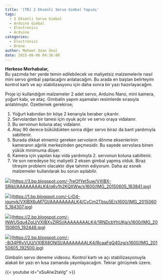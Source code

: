 ```yaml
---
title: '[TR] 2 Eksenli Servo Gimbal Yapımı'
tags:
  - 2 Eksenli Servo Gimbal
  - Arduino Gimbal
  - Electronics
  - Arduino
categories:
  - Electronics
  - Drone
author: Mehmet Ozan Ünal
date: 2015-06-06 04:36:00
---
```


**Herkese Merhabalar,**\
Bu yazımda her yerde temin edilebilecek ve maliyetsiz malzemelerle nasıl mini
servo gimbal yapılacağını anlatacağım. Bu arada en baştan belirteyim kontrol
kartı ve açı stabilizasyonu için daha sonra bir yazı hazırlayacağım.

Proje içi kullandığım malzemeler 2 adet servo, Arduino Nano, mini kamera, yoğurt
kabı, ve ataç. Gimbalin yapım aşamaları resimlerde sırasıyla anlatılmıştır.
Özetlemek gerekirse;

1. Yoğurt kabından bir köşe 2 kenarıyla beraber çıkarılır.
2. Servolardan bir tanesi için oyuk açılır ve servo oraya vidalanır.
3. Bu servonun koluna ataç vidalanır.
4. Ataç 90 derece büküldükten sonra diğer servo biraz da bant yardımıyla
   sabitlenir.
5. Burada dikkat etmemiz gereken servoların dönme eksenlerinin kameranın ağırlık
   merkezinden geçmesidir. Bu sayede servolara binen yükük minimuma düşer.
6. Kamera için yapılan kap vida yardımıyla 2\. servonun koluna sabitlenir.
7. Ve son neredeyse hiç maliyetli 2 eksen gimbal yapmış olduk. Biraz titreşim
   problemi olacaktır diye tahmin ediyorum. Daha az esnek malzemeler
   kullanılarak bu sorun aşılabilir. 

![](https://3.bp.blogspot.com/-7reOfYet5uw/VXIBX-SRikI/AAAAAAAALK4/q6v1h2KQXWw/s320/IMG_20150605_163841.jpg)](https://3.bp.blogspot.com/-7reOfYet5uw/VXIBX-SRikI/AAAAAAAALK4/q6v1h2KQXWw/s1600/IMG_20150605_163841.jpg)

![](https://1.bp.blogspot.com/-LrD4-jgunyk/VXIBX6uM7GI/AAAAAAAALK4/CvCm2Tbsu5E/s320/IMG_20150605_184307.jpg)](https://1.bp.blogspot.com/-LrD4-jgunyk/VXIBX6uM7GI/AAAAAAAALK4/CvCm2Tbsu5E/s1600/IMG_20150605_184307.jpg)

![](https://2.bp.blogspot.com/-INWUSdu4ZgU/VXIBXyZIR5I/AAAAAAAALK4/1RNDcbYhUKg/s320/IMG_20150605_192448.jpg)](https://2.bp.blogspot.com/-INWUSdu4ZgU/VXIBXyZIR5I/AAAAAAAALK4/1RNDcbYhUKg/s1600/IMG_20150605_192448.jpg)

![](https://2.bp.blogspot.com/--8i34PRyVUU/VXIBX8ONISI/AAAAAAAALK4/RcaaFgQ40zg/s320/IMG_20150605_192500.jpg)](https://2.bp.blogspot.com/--8i34PRyVUU/VXIBX8ONISI/AAAAAAAALK4/RcaaFgQ40zg/s1600/IMG_20150605_192500.jpg)

Gimbalin servo deneme videosu. Kontrol kartı ve açı stabilizasyonuyla alakalı
bir yazı en kısa zamanda yayınlayacağım. Tekrar görüşmek üzere.

{{< youtube id="xSuAIw2taVg" >}}
